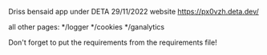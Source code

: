 Driss bensaid app under DETA
29/11/2022
website
https://px0vzh.deta.dev/

all other pages:
*/logger 
*/cookies 
*/ganalytics

Don't forget to put the requirements from the requirements file!